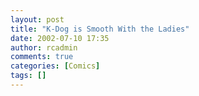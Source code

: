 ```yaml
---
layout: post
title: "K-Dog is Smooth With the Ladies"
date: 2002-07-10 17:35
author: rcadmin
comments: true
categories: [Comics]
tags: []
---
```

<!--more-->
<img src="http://dl.bitsmack.com/comics/comic 6.jpg" alt="" />
